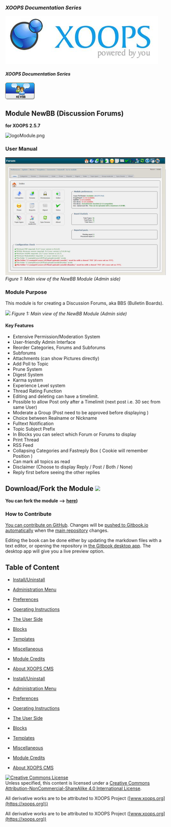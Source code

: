 ### _XOOPS Documentation Series_
![](assets/logoXoops.jpg)

#### _XOOPS Documentation Series_
      
![](assets/logoModule.png)
            
## Module NewBB \(Discussion Forums\)

**for XOOPS 2.5.7**

![logoModule.png](https://github.com/xoops/newbb-tutorial/tree/54ef6104e66b74e8c6dea683d3cce70ceafdd739/assets/logoModule.png)

### User Manual

![](assets/image001.jpg)
*Figure 1: Main view of the NewBB Module (Admin side)*

### Module Purpose

This module is for creating a Discussion Forums, aka BBS \(Bulletin Boards\).

![](https://github.com/xoops/newbb-tutorial/tree/54ef6104e66b74e8c6dea683d3cce70ceafdd739/assets/image001.jpg) _Figure 1: Main view of the NewBB Module \(Admin side\)_

#### Key Features

* Extensive Permission/Moderation System
* User-friendly  Admin Interface
* Reorder Categories, Forums and Subforums
* Subforums
* Attachments \(can show Pictures directly\)
* Add Poll to Topic
* Prune System
* Digest System
* Karma system
* Experience Level system
* Thread Rating Function
* Editing and deleting can have a timelimit.
* Possible to allow Post only after a Timelimit \(next post i.e. 30 sec from same User\)
* Moderate a Group \(Post need to be approved before displaying \)
* Choice between Realname or Nickname
* Fulltext Notification
* Topic Subject Prefix
* In Blocks you can select which Forum or Forums to display
* Print Thread
* RSS Feed
* Collapsing Categories and Fastreply Box \( Cookie will remember Position \)
* Can mark all topics as read
* Disclaimer \(Choose to display Reply / Post / Both / None\)
* Reply first before seeing the other replies

## Download/Fork the Module ![](https://xoops.org/images/forkit.png) 

**You can fork the module --&gt;** [**here**](https://github.com/XoopsModules25x/newbb)**\)**

### How to Contribute

[You can contribute on GitHub](https://github.com/XoopsDocs/newbb-tutorial). Changes will be [pushed to Gitbook.io automatically](https://www.gitbook.com/book/xoops/newbb-tutorial/activity) when the [main repository](https://github.com/XoopsDocs/newbb-tutorial) changes.

Editing the book can be done either by updating the markdown files with a text editor, or opening the repository in [the Gitbook desktop app](https://github.com/GitbookIO/editor/blob/master/README.md). The desktop app will give you a live preview option.

## Table of Content

* [Install/Uninstall](https://github.com/xoops/newbb-tutorial/tree/54ef6104e66b74e8c6dea683d3cce70ceafdd739/book/1install.md)
* [Administration Menu](https://github.com/xoops/newbb-tutorial/tree/54ef6104e66b74e8c6dea683d3cce70ceafdd739/book/2administration.md)
* [Preferences](https://github.com/xoops/newbb-tutorial/tree/54ef6104e66b74e8c6dea683d3cce70ceafdd739/book/3preferences.md)
* [Operating Instructions](https://github.com/xoops/newbb-tutorial/tree/54ef6104e66b74e8c6dea683d3cce70ceafdd739/book/4operations.md)
* [The User Side](https://github.com/xoops/newbb-tutorial/tree/54ef6104e66b74e8c6dea683d3cce70ceafdd739/book/5userside.md)
* [Blocks](https://github.com/xoops/newbb-tutorial/tree/54ef6104e66b74e8c6dea683d3cce70ceafdd739/book/6blocks.md)
* [Templates](https://github.com/xoops/newbb-tutorial/tree/54ef6104e66b74e8c6dea683d3cce70ceafdd739/book/7templates.md)
* [Miscellaneous](https://github.com/xoops/newbb-tutorial/tree/54ef6104e66b74e8c6dea683d3cce70ceafdd739/book/8other.md) 
* [Module Credits](https://github.com/xoops/newbb-tutorial/tree/54ef6104e66b74e8c6dea683d3cce70ceafdd739/book/9credits.md)
* [About XOOPS CMS](https://github.com/xoops/newbb-tutorial/tree/54ef6104e66b74e8c6dea683d3cce70ceafdd739/book/10aboutxoops.md)

* [Install/Uninstall](book/1install.md)
* [Administration Menu](book/2administration.md)
* [Preferences](book/3preferences.md)
* [Operating Instructions](book/4operations.md)
* [The User Side](book/5userside.md)
* [Blocks](book/6blocks.md)
* [Templates](book/7templates.md)
* [Miscellaneous](book/8other.md) 
* [Module Credits](book/9credits.md)
* [About XOOPS CMS](book/10aboutxoops.md)

[![Creative Commons License](https://i.creativecommons.org/l/by-nc-sa/4.0/88x31.png)](http://creativecommons.org/licenses/by-nc-sa/4.0/)  
Unless specified, this content is licensed under a [Creative Commons Attribution-NonCommercial-ShareAlike 4.0 International License](http://creativecommons.org/licenses/by-nc-sa/4.0/).

All derivative works are to be attributed to XOOPS Project \([www.xoops.org](https://xoops.org)\)

All derivative works are to be attributed to XOOPS Project ([www.xoops.org](https://xoops.org))
